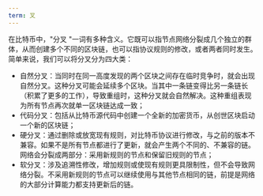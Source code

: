 ```yaml
---
term: 叉
---
```

在比特币中，"分叉 "一词有多种含义。它既可以指节点网络分裂成几个独立的群体，从而创建多个不同的区块链，也可以指协议规则的修改，或者两者同时发生。简单来说，我们可以将分叉分为四大类：


- 自然分叉：当同时在同一高度发现的两个区块之间存在临时竞争时，就会出现自然分叉。这种分叉可能会延续多个区块。当其中一条链变得比另一条链长（积累了更多的工作），导致重组时，这种分叉就会自然解决。这种重组表现为所有节点再次就单一区块链达成一致；
- 代码分叉：包括从比特币源代码中创建一个全新的加密货币，从创世区块启动一个新的区块链；
- 硬分叉：通过删除或放宽现有规则，对比特币协议进行修改，与之前的版本不兼容。如果不是所有节点都进行了更新，就会产生两个不同的、不兼容的链。网络会分裂成两部分：采用新规则的节点和保留旧规则的节点；
- 软分叉：涉及追溯性修改，增加规则或使现有规则更具限制性，但不会导致网络分裂。不采用新规则的节点可以继续使用与其他节点相同的链，前提是网络的大部分计算能力都支持更新后的链。